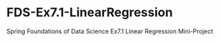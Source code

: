 # FDS-Ex7.1-LinearRegression
Spring Foundations of Data Science Ex7.1 Linear Regression Mini-Project
